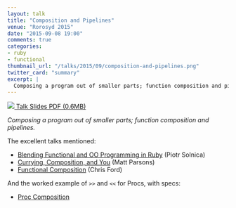 ```yaml
---
layout: talk
title: "Composition and Pipelines"
venue: "Rorosyd 2015"
date: "2015-09-08 19:00"
comments: true
categories:
- ruby
- functional
thumbnail_url: "/talks/2015/09/composition-and-pipelines.png"
twitter_card: "summary"
excerpt: |
  Composing a program out of smaller parts; function composition and pipelines.
---
```


<a class="pdf" href="/talks/2015/09/composition-and-pipelines.pdf">
  <img src="/talks/2015/09/composition-and-pipelines.png" />
  <span>Talk Slides PDF (0.6MB)</span>
</a>

*Composing a program out of smaller parts; function composition and pipelines.*

The excellent talks mentioned:

* [Blending Functional and OO Programming in Ruby](https://speakerdeck.com/solnic/blending-functional-and-oo-programming-in-ruby) (Piotr Solnica)
* [Currying, Composition, and You](http://www.parsonsmatt.org/currb/#/7) (Matt Parsons)
* [Functional Composition](http://www.infoq.com/presentations/music-functional-language) (Chris Ford)

And the worked example of `>>` and `<<` for Procs, with specs:

* [Proc Composition](https://gist.github.com/damncabbage/cdf71ec519db01f2f64b)

